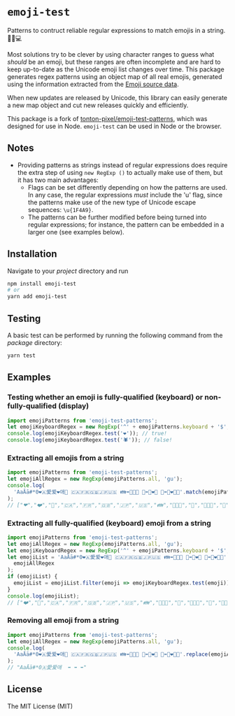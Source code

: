 # `emoji-test`

Patterns to contruct reliable regular expressions to match emojis in a string. 👋💸💻

Most solutions try to be clever by using character ranges to guess what _should_ be an emoji, but these ranges are often incomplete and are hard to keep up-to-date as the Unicode emoji list changes over time. This package generates regex patterns using an object map of all real emojis, generated using the information extracted from the [Emoji source data](https://unicode.org/Public/emoji/13.0/emoji-test.txt).

When new updates are released by Unicode, this library can easily generate a new map object and cut new releases quickly and efficiently.

This package is a fork of [tonton-pixel/emoji-test-patterns](https://github.com/tonton-pixel/emoji-test-patterns), which was designed for use in Node. `emoji-test` can be used in Node or the browser.

## Notes

- Providing patterns as strings instead of regular expressions does require the extra step of using `new RegExp ()` to actually make use of them, but it has two main advantages:
  - Flags can be set differently depending on how the patterns are used. In any case, the regular expressions _must_ include the 'u' flag, since the patterns make use of the new type of Unicode escape sequences: `\u{1F4A9}`.
  - The patterns can be further modified before being turned into regular expressions; for instance, the pattern can be embedded in a larger one (see examples below).

## Installation

Navigate to your _project_ directory and run

```sh
npm install emoji-test
# or
yarn add emoji-test
```

## Testing

A basic test can be performed by running the following command from the _package_ directory:

```sh
yarn test
```

## Examples

### Testing whether an emoji is fully-qualified (keyboard) or non-fully-qualified (display)

```js
import emojiPatterns from 'emoji-test-patterns';
let emojiKeyboardRegex = new RegExp('^' + emojiPatterns.keyboard + '$', 'gu');
console.log(emojiKeyboardRegex.test('❤️')); // true!
console.log(emojiKeyboardRegex.test('🕷')); // false!
```

### Extracting all emojis from a string

```javascript
import emojiPatterns from 'emoji-test-patterns';
let emojiAllRegex = new RegExp(emojiPatterns.all, 'gu');
console.log(
  'AaĀā#*0❤🇦愛爱❤️애💜 🇨🇦🇫🇷🇬🇧🇯🇵🇺🇸 👪⬌👨‍👩‍👦 💑⬌👩‍❤️‍👨 💏⬌👩‍❤️‍💋‍👨'.match(emojiPatterns)
);
// ["❤","❤️","💜","🇨🇦","🇫🇷","🇬🇧","🇯🇵","🇺🇸","👪","👨‍👩‍👦","💑","👩‍❤️‍👨","💏","👩‍❤️‍💋‍👨"]
```

### Extracting all fully-qualified (keyboard) emoji from a string

```js
import emojiPatterns from 'emoji-test-patterns';
let emojiAllRegex = new RegExp(emojiPatterns.all, 'gu');
let emojiKeyboardRegex = new RegExp('^' + emojiPatterns.keyboard + '$', 'u');
let emojiList = 'AaĀā#*0❤🇦愛爱❤️애💜 🇨🇦🇫🇷🇬🇧🇯🇵🇺🇸 👪⬌👨‍👩‍👦 💑⬌👩‍❤️‍👨 💏⬌👩‍❤️‍💋‍👨'.match(
  emojiAllRegex
);
if (emojiList) {
  emojiList = emojiList.filter(emoji => emojiKeyboardRegex.test(emoji));
}
console.log(emojiList);
// ["❤️","💜","🇨🇦","🇫🇷","🇬🇧","🇯🇵","🇺🇸","👪","👨‍👩‍👦","💑","👩‍❤️‍👨","💏","👩‍❤️‍💋‍👨"]
```

### Removing all emoji from a string

```js
import emojiPatterns from 'emoji-test-patterns';
let emojiAllRegex = new RegExp(emojiPatterns.all, 'gu');
console.log(
  'AaĀā#*0❤🇦愛爱❤️애💜 🇨🇦🇫🇷🇬🇧🇯🇵🇺🇸 👪⬌👨‍👩‍👦 💑⬌👩‍❤️‍👨 💏⬌👩‍❤️‍💋‍👨'.replace(emojiAllRegex, '')
);
// "AaĀā#*0🇦愛爱애  ⬌ ⬌ ⬌"
```

## License

The MIT License (MIT)
